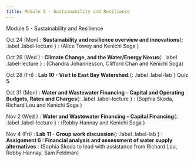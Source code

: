 ```yaml
---
title: Module 5 - Sustainability and Resilience
---
```

Module 5 - Sustainability and Resilience

Oct 24 (Mon) 
: **Sustainability and resilience overview and innovations**{: .label .label-lecture }[]() 
: (Alice Towey and Kenichi Soga )

Oct 26 (Wed ) 
: **Climate Change, and the Water/Energy Nexus**{: .label .label-lecture } []() 
: (Chandra Johannesson, Clifford Chan and Kenichi Soga)

Oct 28 (Fri) 
: **Lab 10 - Visit to East Bay Watershed.**{: .label .label-lab } 
Quiz 5.

Oct 31 (Mon) 
: **Water and Wastewater Financing – Capital and Operating Budgets, Rates and Charges**{: .label .label-lecture } []() 
: (Sophia Skoda, Richard Lou and Kenichi Soga )

Nov 2 (Wed ) 
: **Water and Wastewater Financing – Capital Financing**{: .label .label-lecture } []() 
: (Robby Hannay and Kenichi Soga )

Nov 4 (Fri) 
: **Lab 11 - Group work discussion**{: .label .label-lab } 
: **Assignment 6 : Financial analysis and assessment of water supply alternatives** []() 
: (Sophia Skoda to lead with assistance from Richard Lou, Robby Hannay, Sam Feldman)